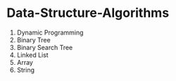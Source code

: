 # Data-Structure-Algorithms
1. Dynamic Programming <br> 
2. Binary Tree <br> 
3. Binary Search Tree <br> 
4. Linked List <br> 
5. Array <br>
6. String <br>
